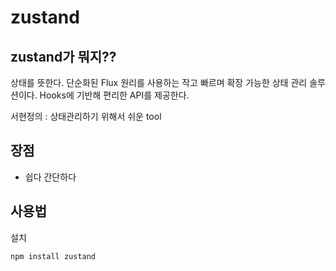 # zustand

## zustand가 뭐지??

상태를 뜻한다.
단순화된 Flux 원리를 사용하는 작고 빠르며 확장 가능한 상태 관리 솔루션이다. Hooks에 기반해 편리한 API를 제공한다.

서현정의 : 상태관리하기 위해서 쉬운 tool 


## 장점
+ 쉽다 간단하다


## 사용법

설치 


```ts
npm install zustand
```